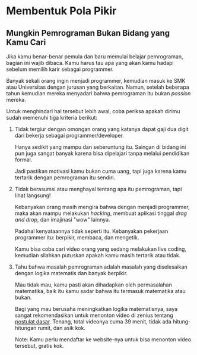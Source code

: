 # Membentuk Pola Pikir
## Mungkin Pemrograman Bukan Bidang yang Kamu Cari
Jika kamu benar-benar pemula dan baru memulai belajar pemrograman, bagian ini wajib dibaca. Kamu harus tau apa yang akan kamu hadapi sebelum memilih karir sebagai programmer.

Banyak sekali orang ingin menjadi programmer, kemudian masuk ke SMK atau Universitas dengan jurusan yang berkaitan. Namun, setelah beberapa tahun kemudian mereka menyadari bahwa pemrograman itu bukan *passion* mereka.

Untuk menghindari hal tersebut lebih awal, coba periksa apakah dirimu sudah memenuhi tiga kriteria berikut:

1. Tidak tergiur dengan omongan orang yang katanya dapat gaji dua digit dari bekerja sebagai programmer/developer.

    Hanya sedikit yang mampu dan seberuntung itu. Saingan di bidang ini pun juga sangat banyak karena bisa dipelajari tanpa melalui pendidikan formal.

    Jadi pastikan motivasi kamu bukan cuma uang, tapi juga karena kamu tertarik dengan pemrograman itu sendiri.

2. Tidak berasumsi atau menghayal tentang apa itu pemrograman, tapi lihat langsung!

    Kebanyakan orang masih mengira bahwa dengan menjadi programmer, maka akan mampu melakukan *hacking*, membuat aplikasi tinggal *drag and drop*, dan imajinasi "wow" lainnya.

    Padahal kenyataannya tidak seperti itu. Kebanyakan pekerjaan programmer itu: berpikir, membaca, dan mengetik.

    Kamu bisa coba cari video orang yang sedang melakukan live coding, kemudian silahkan putuskan apakah kamu masih tertarik atau tidak.

3. Tahu bahwa masalah pemrograman adalah masalah yang diselesaikan dengan logika matematis dan banyak berpikir.

    Mau tidak mau, kamu pasti akan dihadapkan oleh permasalahan matematika, baik itu kamu sadar bahwa itu termasuk matematika atau bukan.

    Bagi yang mau berusaha meningkatkan logika matematisnya, saya sangat rekomendasikan untuk menonton video di zenius tentang [postulat dasar](https://www.zenius.net/c/402/postulat-dasar/). Tenang, total videonya cuma 39 menit, tidak ada hitung-hitungan rumit, dan asik kok.

    Note: Kamu perlu mendaftar ke website-nya untuk bisa menonton video tersebut, gratis kok.
